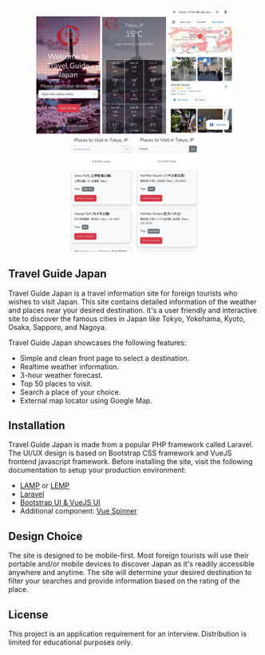 <p align="center">
<img width="128" src="public/images/screenshots/home-page.jpg" alt="Home Page">
<img width="128" src="public/images/screenshots/weather-page.jpg" alt="Weather Page">
<img width="128" src="public/images/screenshots/check-location.jpg" alt="Check Location">
<img width="128" src="public/images/screenshots/place-page.jpg" alt="Place Page">
<img width="128" src="public/images/screenshots/search-place.jpg" alt="Search Place">
</p>

## Travel Guide Japan

Travel Guide Japan is a travel information site for foreign tourists who wishes to visit Japan. This site contains detailed information of the weather and places near your desired destination. It's a user friendly and interactive site to discover the famous cities in Japan like Tokyo, Yokohama, Kyoto, Osaka, Sapporo, and Nagoya.

Travel Guide Japan showcases the following features:

- Simple and clean front page to select a destination.
- Realtime weather information.
- 3-hour weather forecast.
- Top 50 places to visit.
- Search a place of your choice.
- External map locator using Google Map.

## Installation

Travel Guide Japan is made from a popular PHP framework called Laravel. The UI/UX design is based on Bootstrap CSS framework and VueJS frontend javascript framework. Before installing the site, visit the following documentation to setup your production environment:

- [LAMP](https://www.digitalocean.com/community/tutorials/how-to-install-linux-apache-mysql-php-lamp-stack-on-ubuntu-20-04) or [LEMP](https://www.digitalocean.com/community/tutorials/how-to-install-linux-nginx-mysql-php-lemp-stack-on-ubuntu-20-04)
- [Laravel](https://laravel.com/docs/8.x/installation)
- [Bootstrap UI & VueJS UI](https://laravel.com/docs/7.x/frontend)
- Additional component: [Vue Spinner](https://github.com/greyby/vue-spinner)

## Design Choice

The site is designed to be mobile-first. Most foreign tourists will use their portable and/or mobile devices to discover Japan as it's readily accessible anywhere and anytime. The site will determine your desired destination to filter your searches and provide information based on the rating of the place.

## License

This project is an application requirement for an interview. Distribution is limited for educational purposes only.
